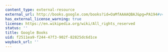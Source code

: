 ```yaml
---
content_type: external-resource
external_url: http://books.google.com/books?id=OaMfAAAAQBAJ&pg=PA194#v=onepage
has_external_license_warning: true
license: https://en.wikipedia.org/wiki/All_rights_reserved
status: ''
title: Google Books
uid: f2511ea9-f244-47f3-902f-82825dc6d1ce
wayback_url: ''
---
```

